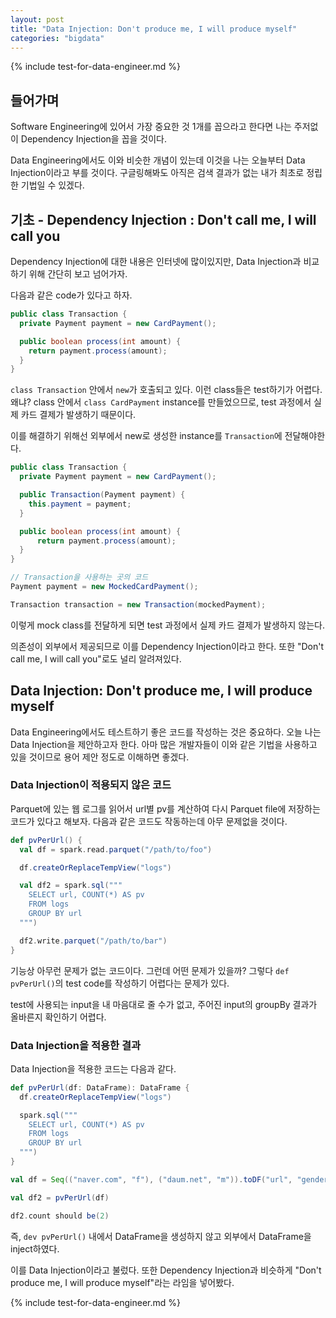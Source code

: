 ```yaml
---
layout: post
title: "Data Injection: Don't produce me, I will produce myself"
categories: "bigdata"
---
```


{% include test-for-data-engineer.md %}

## 들어가며

Software Engineering에 있어서 가장 중요한 것 1개를 꼽으라고 한다면 나는 주저없이 Dependency Injection을 꼽을 것이다.

Data Engineering에서도 이와 비슷한 개념이 있는데 이것을 나는 오늘부터 Data Injection이라고 부를 것이다. 구글링해봐도 아직은 검색 결과가 없는 내가 최초로 정립한 기법일 수 있겠다.

## 기초 - Dependency Injection : Don't call me, I will call you

Dependency Injection에 대한 내용은 인터넷에 많이있지만, Data Injection과 비교하기 위해 간단히 보고 넘어가자.

다음과 같은 code가 있다고 하자.

```java
public class Transaction {
  private Payment payment = new CardPayment();

  public boolean process(int amount) {
    return payment.process(amount);
  }
}
```

`class Transaction` 안에서 `new`가 호출되고 있다. 이런 class들은 test하기가 어렵다. 왜냐? class 안에서 `class CardPayment` instance를 만들었으므로, test 과정에서 실제 카드 결제가 발생하기 때문이다.

이를 해결하기 위해선 외부에서 new로 생성한 instance를 `Transaction`에 전달해야한다.


```java
public class Transaction {
  private Payment payment = new CardPayment();

  public Transaction(Payment payment) {
    this.payment = payment;
  }

  public boolean process(int amount) {
      return payment.process(amount);
  }
}

// Transaction을 사용하는 곳의 코드
Payment payment = new MockedCardPayment();

Transaction transaction = new Transaction(mockedPayment);
```

이렇게 mock class를 전달하게 되면 test 과정에서 실제 카드 결제가 발생하지 않는다.

의존성이 외부에서 제공되므로 이를 Dependency Injection이라고 한다. 또한 "Don't call me, I will call you"로도 널리 알려져있다.

## Data Injection: Don't produce me, I will produce myself

Data Engineering에서도 테스트하기 좋은 코드를 작성하는 것은 중요하다. 오늘 나는 Data Injection을 제안하고자 한다. 아마 많은 개발자들이 이와 같은 기법을 사용하고 있을 것이므로 용어 제안 정도로 이해하면 좋겠다.

### Data Injection이 적용되지 않은 코드

Parquet에 있는 웹 로그를 읽어서 url별 pv를 계산하여 다시 Parquet file에 저장하는 코드가 있다고 해보자. 다음과 같은 코드도 작동하는데 아무 문제없을 것이다.

```scala
def pvPerUrl() {
  val df = spark.read.parquet("/path/to/foo")

  df.createOrReplaceTempView("logs")

  val df2 = spark.sql("""
    SELECT url, COUNT(*) AS pv
    FROM logs
    GROUP BY url
  """)

  df2.write.parquet("/path/to/bar")
}
```

기능상 아무런 문제가 없는 코드이다. 그런데 어떤 문제가 있을까? 그렇다 `def pvPerUrl()`의 test code를 작성하기 어렵다는 문제가 있다.

test에 사용되는 input을 내 마음대로 줄 수가 없고, 주어진 input의 groupBy 결과가 올바른지 확인하기 어렵다.

### Data Injection을 적용한 결과

Data Injection을 적용한 코드는 다음과 같다.

```scala
def pvPerUrl(df: DataFrame): DataFrame {
  df.createOrReplaceTempView("logs")

  spark.sql("""
    SELECT url, COUNT(*) AS pv
    FROM logs
    GROUP BY url
  """)
}

val df = Seq(("naver.com", "f"), ("daum.net", "m")).toDF("url", "gender")

val df2 = pvPerUrl(df)

df2.count should be(2)
```

즉, `dev pvPerUrl()` 내에서 DataFrame을 생성하지 않고 외부에서 DataFrame을 inject하였다.

이를 Data Injection이라고 불렀다. 또한 Dependency Injection과 비슷하게 "Don't produce me, I will produce myself"라는 라임을 넣어봤다.

{% include test-for-data-engineer.md %}
